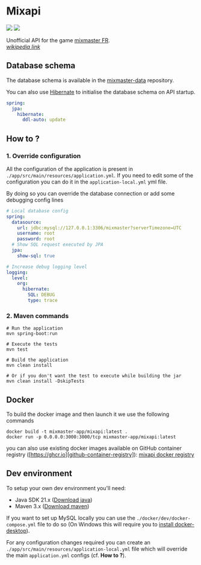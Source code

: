 # Mixapi

[![](https://github.com/mixmaster-app/mixapi/actions/workflows/docker-build.yml/badge.svg?branch=master)](https://github.com/mixmaster-app/mixapi/actions/workflows/docker-build.yml?query=branch%3Amaster "Latest Release")
[![](https://img.shields.io/github/release/mixmaster-app/mixapi.svg)](https://github.com/mixmaster-app/mixapi/releases/latest "mixapi latest release")

Unofficial API for the game [mixmaster FR][mixmaster-fr-website].\
_[wikipedia link][mixmaster-wikipedia]_

## Database schema

The database schema is available in the [mixmaster-data][mixmaster-data-repository] repository.

You can also use [Hibernate][hibernate-database-init-docs] to initialise the database schema on API startup.

```yaml
spring:
  jpa:
    hibernate:
      ddl-auto: update
```

## How to ?

### 1. Override configuration

All the configuration of the application is present in `./app/src/main/resources/application.yml`. If you need to edit some of the configuration you can do it in the `application-local.yml` yml file.

By doing so you can override the database connection or add some debugging config lines
```yaml
# Local database config
spring:
  datasource:
    url: jdbc:mysql://127.0.0.1:3306/mixmaster?serverTimezone=UTC
    username: root
    password: root
  # Show SQL request executed by JPA
  jpa:
    show-sql: true

# Increase debug logging level
logging:
  level:
    org:
      hibernate:
        SQL: DEBUG
        type: trace
```

### 2. Maven commands

```shell
# Run the application
mvn spring-boot:run

# Execute the tests
mvn test

# Build the application
mvn clean install

# Or if you don't want the test to execute while building the jar
mvn clean install -DskipTests
```

## Docker

To build the docker image and then launch it we use the following commands

```shell
docker build -t mixmaster-app/mixapi:latest .
docker run -p 0.0.0.0:3000:3000/tcp mixmaster-app/mixapi:latest
```
you can also use existing docker images available on GitHub container registry ([https://ghcr.io][github-container-registry]): [mixapi docker registry][mixapi-docker-registry]

## Dev environment

To setup your own dev environment you'll need:

- Java SDK 21.x ([Download java][download-java-history])
- Maven 3.x ([Download maven][download-maven-history])

If you want to set up MySQL locally you can use the `./docker/dev/docker-compose.yml` file to do so (On Windows this will require you to [install docker-desktop][docker-desktop-install-docs]).

For any configuration changes required you can create an `./app/src/main/resources/application-local.yml` file which will override the main `application.yml` configs (cf. **How to ?**).

[mixmaster-data-repository]: https://github.com/mixmaster-app/mixmaster-data
[mixapi-docker-registry]: https://github.com/mixmaster-app/mixapi/pkgs/container/mixapi
[mixmaster-fr-website]: https://mixmaster-online.fr/
[mixmaster-wikipedia]: https://en.wikipedia.org/wiki/Mix_Master

[download-java-history]: https://www.oracle.com/java/technologies/javase/jdk21-archive-downloads.html
[download-maven-history]: https://maven.apache.org/docs/history.html
[docker-desktop-install-docs]: https://docs.docker.com/desktop/install/windows-install/
[hibernate-database-init-docs]: https://docs.spring.io/spring-boot/docs/1.1.0.M1/reference/html/howto-database-initialization.html

[github-container-registry]: https://ghcr.io
